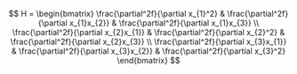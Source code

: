$$
H = \begin{bmatrix}
\frac{\partial^2f}{\partial x_{1}^2} & \frac{\partial^2f}{\partial x_{1}x_{2}} & \frac{\partial^2f}{\partial x_{1}x_{3}}  \\
\frac{\partial^2f}{\partial x_{2}x_{1}} & \frac{\partial^2f}{\partial x_{2}^2} & \frac{\partial^2f}{\partial x_{2}x_{3}}  \\
\frac{\partial^2f}{\partial x_{3}x_{1}} & \frac{\partial^2f}{\partial x_{3}x_{2}} & \frac{\partial^2f}{\partial x_{3}^2} 
\end{bmatrix}
$$